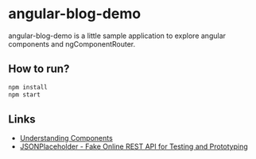 angular-blog-demo
=================

angular-blog-demo is a little sample application to explore angular components and
ngComponentRouter.

## How to run?
```bash
npm install
npm start
```

## Links
- [Understanding Components](https://docs.angularjs.org/guide/component)
- [JSONPlaceholder - Fake Online REST API for Testing and Prototyping](http://jsonplaceholder.typicode.com/)